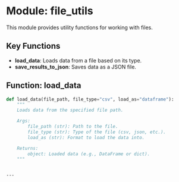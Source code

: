 # Module: file_utils

This module provides utility functions for working with files.

## Key Functions
- **load_data**: Loads data from a file based on its type.
- **save_results_to_json**: Saves data as a JSON file.

## Function: load_data
```python
def load_data(file_path, file_type="csv", load_as="dataframe"):
    """
    Loads data from the specified file path.

    Args:
        file_path (str): Path to the file.
        file_type (str): Type of the file (csv, json, etc.).
        load_as (str): Format to load the data into.

    Returns:
        object: Loaded data (e.g., DataFrame or dict).
    """
```
```

---
